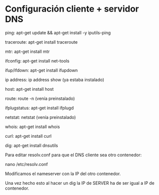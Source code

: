 
# Configuración cliente + servidor DNS 

ping: apt-get update && apt-get install -y iputils-ping

traceroute: apt-get install traceroute

mtr: apt-get install mtr

ifconfig: apt-get install net-tools

ifup/ifdown: apt-get install ifupdown

ip address: ip address show (ya estaba instalado)

host: apt-get install host

route: route -n (venía preinstalado)

ifplugstatus: apt-get install ifplugd

netstat: netstat (venía preinstalado)

whois: apt-get install whois

curl: apt-get install curl

dig: apt-get install dnsutils

Para editar resolv.conf para que el DNS cliente sea otro contenedor:

nano /etc/resolv.conf

Modificamos el nameserver con la IP del otro contenedor.

Una vez hecho esto al hacer un dig la IP de SERVER ha de ser igual a IP de contenedor.
